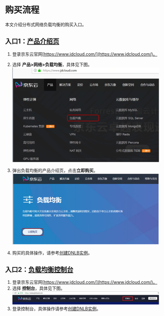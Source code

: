 # 购买流程

本文介绍分布式网络负载均衡的购买入口。

## 入口1：[产品介绍页](https://www.jdcloud.com/products/load-balancer )
1. 登录京东云官网[https://www.jdcloud.com/](https://www.jdcloud.com/)。
2. 选择 **产品>网络>负载均衡**，具体见下图。
![DNLB产品入口](../../../../image/Networking/Distributed-Network-Load-Balancer/DNLB-007.png)

3. 弹出负载均衡的产品介绍页，点击**立即购买**。
![DNLB产品页](../../../../image/Networking/Distributed-Network-Load-Balancer/DNLB-008.png)

4. 购买的具体操作，请参考[创建DNLB实例](../Operation-Guide/Create-DNLB-Instance.md)。

## 入口2：[负载均衡控制台](https://cns-console.jdcloud.com/host/loadBalance/list)

1. 登录京东云官网[https://www.jdcloud.com/](https://www.jdcloud.com/)。
2. 选择 **控制台**，具体见下图。
![控制台](../../../../image/Networking/Distributed-Network-Load-Balancer/DNLB-009.png)
3. 登录控制台，具体操作请参考[创建DNLB实例](../Operation-Guide/Create-DNLB-Instance.md)。

